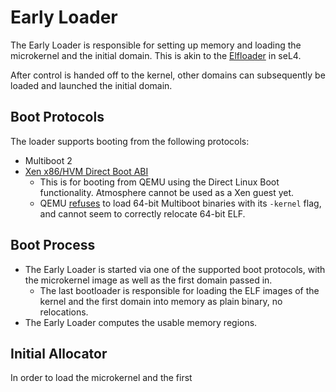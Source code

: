 # Early Loader

The Early Loader is responsible for setting up memory and loading the microkernel and the initial domain.
This is akin to the [Elfloader](https://docs.sel4.systems/projects/elfloader) in seL4.

After control is handed off to the kernel, other domains can subsequently be loaded and launched the initial domain.

## Boot Protocols

The loader supports booting from the following protocols:

- Multiboot 2
- [Xen x86/HVM Direct Boot ABI](https://xenbits.xen.org/docs/unstable/misc/pvh.html)
    - This is for booting from QEMU using the Direct Linux Boot functionality. Atmosphere cannot be used as a Xen guest yet.
    - QEMU [refuses](https://patchwork.ozlabs.org/project/qemu-devel/patch/20100819112414.GH22245@os.inf.tu-dresden.de) to load 64-bit Multiboot binaries with its `-kernel` flag, and cannot seem to correctly relocate 64-bit ELF.

## Boot Process

- The Early Loader is started via one of the supported boot protocols, with the microkernel image as well as the first domain passed in.
    - The last bootloader is responsible for loading the ELF images of the kernel and the first domain into memory as plain binary, no relocations.
- The Early Loader computes the usable memory regions.

## Initial Allocator

In order to load the microkernel and the first

